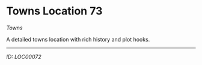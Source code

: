 # Towns Location 73

*Towns*

A detailed towns location with rich history and plot hooks.

---
*ID: LOC00072*